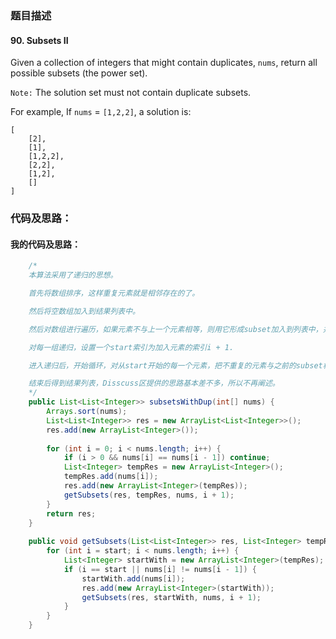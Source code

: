 ### 题目描述

#### 90. Subsets II

Given a collection of integers that might contain duplicates, `nums`, return all possible subsets (the power set).

`Note:` The solution set must not contain duplicate subsets.

For example,
If `nums` = `[1,2,2]`, a solution is:

    [
        [2],
        [1],
        [1,2,2],
        [2,2],
        [1,2],
        []
    ]

### 代码及思路：

#### 我的代码及思路：

```java
    /*
    本算法采用了递归的思想。

    首先将数组排序，这样重复元素就是相邻存在的了。

    然后将空数组加入到结果列表中。

    然后对数组进行遍历，如果元素不与上一个元素相等，则用它形成subset加入到列表中，并且以这些subsets开始递归。

    对每一组递归，设置一个start索引为加入元素的索引i + 1.

    进入递归后，开始循环，对从start开始的每一个元素，把不重复的元素与之前的subset相结合加入到结果列表中，再用这些subsets和新的索引i + 1进入下一个递归。

    结束后得到结果列表，Disscuss区提供的思路基本差不多，所以不再阐述。
    */
    public List<List<Integer>> subsetsWithDup(int[] nums) {
        Arrays.sort(nums);
        List<List<Integer>> res = new ArrayList<List<Integer>>();
        res.add(new ArrayList<Integer>());
        
        for (int i = 0; i < nums.length; i++) {
            if (i > 0 && nums[i] == nums[i - 1]) continue;
            List<Integer> tempRes = new ArrayList<Integer>();
            tempRes.add(nums[i]);
            res.add(new ArrayList<Integer>(tempRes));
            getSubsets(res, tempRes, nums, i + 1);
        }
        return res;
    }
    
    public void getSubsets(List<List<Integer>> res, List<Integer> tempRes, int[] nums, int start) {
        for (int i = start; i < nums.length; i++) {
            List<Integer> startWith = new ArrayList<Integer>(tempRes);
            if (i == start || nums[i] != nums[i - 1]) {
                startWith.add(nums[i]);
                res.add(new ArrayList<Integer>(startWith));
                getSubsets(res, startWith, nums, i + 1);
            }
        }
    }
```